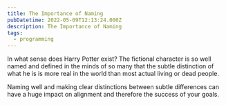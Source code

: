 ```yaml
---
title: The Importance of Naming
pubDatetime: 2022-05-09T12:13:24.000Z
description: The Importance of Naming
tags:
  - programming
---
```


In what sense does Harry Potter exist? The fictional character is so well named
and defined in the minds of so many that the subtle distinction of what he is is
more real in the world than most actual living or dead people.

Naming well and making clear distinctions between subtle differences can have a
huge impact on alignment and therefore the success of your goals.
